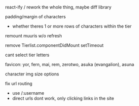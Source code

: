 react-ify / rework the whole thing, maybe diff library

padding/margin of characters
- whether theres 1 or more rows of characters within the tier

remount muuris w/o refresh

remove Tierlist.componentDidMount setTimeout

cant select tier letters

favicon: yor, fern, mai, rem, zerotwo, asuka (evangalion), asuna

character img size options

fix url routing
- use /:username
- direct urls dont work, only clicking links in the site
